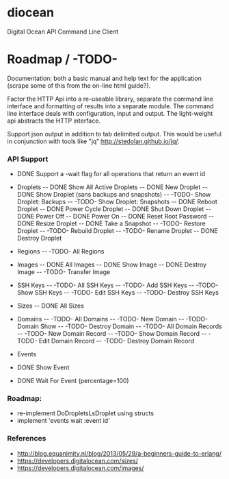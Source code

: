 diocean
=======

Digital Ocean API Command Line Client

# Roadmap / -TODO-

Documentation: both a basic manual and help text for the application (scrape some of this from the on-line html guide?).

Factor the HTTP Api into a re-useable library, separate the command line interface and formatting of results into a separate module.  The command line interface deals with configuration, input and output.  The light-weight api abstracts the HTTP interface.

Support json output in addition to tab delimited output.  This would be useful in conjunction with tools like "jq":http://stedolan.github.io/jq/.

### API Support

- DONE Support a -wait flag for all operations that return an event id

- Droplets
-- DONE Show All Active Droplets
-- DONE New Droplet
-- DONE Show Droplet (sans backups and snapshots)
-- -TODO- Show Droplet: Backups
-- -TODO- Show Droplet: Snapshots
-- DONE Reboot Droplet
-- DONE Power Cycle Droplet
-- DONE Shut Down Droplet
-- DONE Power Off
-- DONE Power On
-- DONE Reset Root Password
-- DONE Resize Droplet
-- DONE Take a Snapshot
-- -TODO- Restore Droplet
-- -TODO- Rebuild Droplet
-- -TODO- Rename Droplet
-- DONE Destroy Droplet

- Regions
-- -TODO- All Regions

- Images
-- DONE All Images
-- DONE Show Image
-- DONE Destroy Image
-- -TODO- Transfer Image

- SSH Keys
-- -TODO- All SSH Keys
-- -TODO- Add SSH Keys
-- -TODO- Show SSH Keys
-- -TODO- Edit SSH Keys
-- -TODO- Destroy SSH Keys

- Sizes
-- DONE All Sizes

- Domains
-- -TODO- All Domains
-- -TODO- New Domain
-- -TODO- Domain Show
-- -TODO- Destroy Domain
-- -TODO- All Domain Records
-- -TODO- New Domain Record
-- -TODO- Show Domain Record
-- -TODO- Edit Domain Record
-- -TODO- Destroy Domain Record

- Events
- DONE Show Event
- DONE Wait For Event (percentage=100)

### Roadmap:

- re-implement DoDropletsLsDroplet using structs
- implement 'events wait :event id'

### References

- http://blog.equanimity.nl/blog/2013/05/29/a-beginners-guide-to-erlang/
- https://developers.digitalocean.com/sizes/
- https://developers.digitalocean.com/images/
